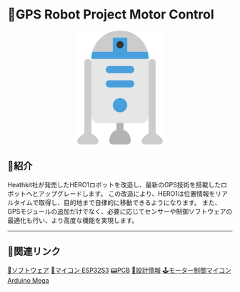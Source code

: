# 🤖GPS Robot Project Motor Control

<div align="center"><a href="https://github.com/JamesXiaoMo/GPSRobotProject/blob/master"><img src="https://github.com/JamesXiaoMo/GPSRobotProject/blob/master/assets/images/icon.png" height="256" border="0"></a></div>

## 📖紹介
Heathkit社が発売したHERO1ロボットを改造し、最新のGPS技術を搭載したロボットへとアップグレードします。
この改造により、HERO1は位置情報をリアルタイムで取得し、目的地まで自律的に移動できるようになります。
また、GPSモジュールの追加だけでなく、必要に応じてセンサーや制御ソフトウェアの最適化も行い、より高度な機能を実現します。

****

## 🔗関連リンク

[💾ソフトウェア](https://github.com/JamesXiaoMo/GPSRobotProject)
[🤖マイコン ESP32S3](https://github.com/JamesXiaoMo/GPSRobotESP)
[📟PCB](https://oshwhub.com/wuxiaomo/gpsrobotdcmotordriver)
[📄設計情報](https://wuyungang.notion.site/gps-robot)
[🕹️モーター制御マイコン Arduino Mega](https://github.com/JamesXiaoMo/MotorControlArduino)
